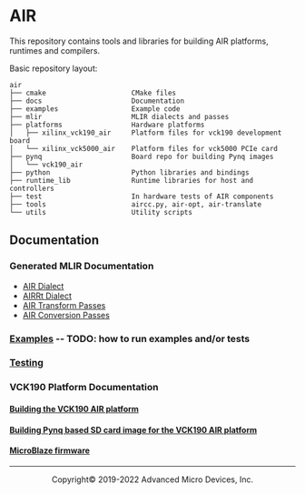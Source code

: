 # AIR

This repository contains tools and libraries for building AIR platforms,
runtimes and compilers.

Basic repository layout:

```
air
├── cmake                     CMake files
├── docs                      Documentation
├── examples                  Example code
├── mlir                      MLIR dialects and passes
├── platforms                 Hardware platforms
│   ├── xilinx_vck190_air     Platform files for vck190 development board
│   └── xilinx_vck5000_air    Platform files for vck5000 PCIe card
├── pynq                      Board repo for building Pynq images
│   └── vck190_air
├── python                    Python libraries and bindings
├── runtime_lib               Runtime libraries for host and controllers
├── test                      In hardware tests of AIR components
├── tools                     aircc.py, air-opt, air-translate
└── utils                     Utility scripts
```

## Documentation

### Generated MLIR Documentation
- [AIR Dialect](AIRDialect.html)
- [AIRRt Dialect](AIRRtDialect.html)
- [AIR Transform Passes](AIRTransformPasses.html)
- [AIR Conversion Passes](AIRConversionPasses.html)

### [Examples]() -- TODO: how to run examples and/or tests
### [Testing](testing.html)
### VCK190 Platform Documentation
#### [Building the VCK190 AIR platform](vck190_production_building_platform.html)
#### [Building Pynq based SD card image for the VCK190 AIR platform](vck190_building_pynq.html)
#### [MicroBlaze firmware](vck190_microblaze_firmware.html)

-----

<p align="center">Copyright&copy; 2019-2022 Advanced Micro Devices, Inc.</p>

